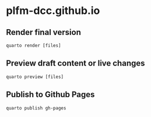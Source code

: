 # plfm-dcc.github.io

## Render final version

`quarto render [files]`

## Preview draft content or live changes

`quarto preview [files]`

## Publish to Github Pages

`quarto publish gh-pages`
